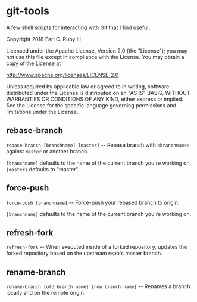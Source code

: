 # git-tools

A few shell scripts for interacting with Git that I find useful.

Copyright 2018 Earl C. Ruby III

Licensed under the Apache License, Version 2.0 (the "License");
you may not use this file except in compliance with the License.
You may obtain a copy of the License at

  http://www.apache.org/licenses/LICENSE-2.0

Unless required by applicable law or agreed to in writing, software
distributed under the License is distributed on an "AS IS" BASIS,
WITHOUT WARRANTIES OR CONDITIONS OF ANY KIND, either express or implied.
See the License for the specific language governing permissions and
limitations under the License.

## rebase-branch

`rebase-branch [branchname] [master]` -- Rebase branch with `<branchname>` against
`master` or another branch.

`[branchname]` defaults to the name of the current branch you're working on. `[master]`
defaults to "master".

## force-push

`force-push [branchname]` -- Force-push your rebased branch to origin.

`[branchname]` defaults to the name of the current branch you're working on.

## refresh-fork

`refresh-fork` -- When executed inside of a forked repository, updates the forked repository
based on the upstream repo's master branch.

## rename-branch

`rename-branch [old branch name] [new branch name]` -- Renames a branch locally
and on the remote origin.

